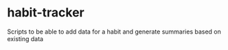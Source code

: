 # habit-tracker
Scripts to be able to add data for a habit and generate summaries based on existing data
